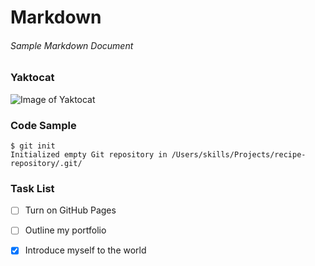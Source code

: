 # Markdown
###### Sample Markdown Document

### Yaktocat
![Image of Yaktocat](https://octodex.github.com/images/yaktocat.png)

### Code Sample
```
$ git init
Initialized empty Git repository in /Users/skills/Projects/recipe-repository/.git/
```

### Task List
- [ ] Turn on GitHub Pages
- [ ] Outline my portfolio
- [x] Introduce myself to the world

